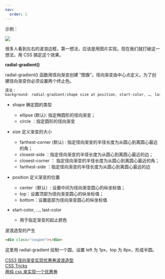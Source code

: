 ```yaml
---
nav:
  order: 1
---
```


示例：

![](http://open.zantop.cn/css320190801.png)

很多人看到左右的波浪边框，第一想法，应该是用图片实现。现在我们就打破这一想法，用 CSS 搞定这个效果。

**radial-gradient()**

radial-gradient() 函数用径向渐变创建 “图像”。径向渐变由中心点定义。为了创建径向渐变你必须设置两个终止色。

```css
语法：
background: radial-gradient(shape size at position, start-color, …, last-color);
```

- shape 确定圆的类型
  - ellipse (默认): 指定椭圆形的径向渐变；
  - circle ：指定圆形的径向渐变
- size 定义渐变的大小
  - farthest-corner (默认) : 指定径向渐变的半径长度为从圆心到离圆心最远的角；
  - closest-side ：指定径向渐变的半径长度为从圆心到离圆心最近的边；
  - closest-corner ： 指定径向渐变的半径长度为从圆心到离圆心最近的角；
  - farthest-side ：指定径向渐变的半径长度为从圆心到离圆心最远的边
- position 定义渐变的位置

  - center（默认）: 设置中间为径向渐变圆心的纵坐标值；
  - top：设置顶部为径向渐变圆心的纵坐标值；
  - bottom：设置底部为径向渐变圆心的纵坐标值

- start-color, …, last-color
  - 用于指定渐变的起止颜色

波浪造型的产生

```html
<div class="coupon"></div>
```

这里用 radial-gradient 绘制一个圆，设置 left 为 1px，top 为 8px，形成半圆。

[CSS3 径向渐变实现优惠券波浪造型](http://www.imooc.com/article/279485?block_id=tuijian_wz)  
[CSS Tricks](https://qishaoxuan.github.io/css_tricks/hollowOut/#%E6%A0%B7%E5%BC%8F%E4%B8%80)  
[用纯 css 来实现一个优惠券](https://blog.codelabo.cn/article/5b5085ef79eac343f960a320)

